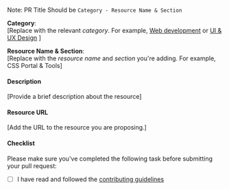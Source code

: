  

 Note: PR Title Should be `Category - Resource Name & Section`

**Category**: <br>
[Replace with the relevant _category_. For example, [Web development](https://github.com/jfmartinz/ResourceHub/tree/main/Web%20Development) or [UI & UX Design](https://github.com/jfmartinz/ResourceHub/tree/main/UI-UX%20Design) ]<br>

**Resource Name & Section**:<br>
[Replace with the _resource name_ and _section_ you're adding. For example, CSS Portal & Tools]

#### Description
[Provide a brief description about the resource]

#### Resource URL
[Add the URL to the resource you are proposing.]

#### Checklist
Please make sure you've completed the following task before submitting your pull request:

- [ ] I have read and followed the [contributing guidelines](https://github.com/jfmartinz/ResourceHub/blob/main/CONTRIBUTING.md) 
